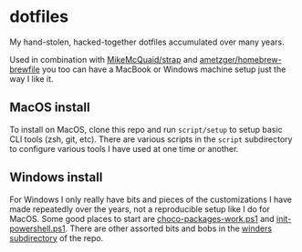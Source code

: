# dotfiles

My hand-stolen, hacked-together dotfiles accumulated over many years. 

Used in combination with [MikeMcQuaid/strap](https://github.com/MikeMcQuaid/strap)
 and [ametzger/homebrew-brewfile](https://github.com/ametzger/homebrew-brewfile) 
you too can have a MacBook or Windows machine setup just the way I like it.

## MacOS install

To install on MacOS, clone this repo and run `script/setup` to setup basic CLI
tools (zsh, git, etc). There are various scripts in the `script` subdirectory
to configure various tools I have used at one time or another.

## Windows install

For Windows I only really have bits and pieces of the customizations I have made 
repeatedly over the years, not a reproducible setup like I do for MacOS. Some good 
places to start are [choco-packages-work.ps1](https://github.com/ametzger/dotfiles/blob/master/winders/choco-packages-work.ps1) 
and [init-powershell.ps1](https://github.com/ametzger/dotfiles/blob/master/winders/init-powershell.ps1). There are other
assorted bits and bobs in the [winders subdirectory](https://github.com/ametzger/dotfiles/tree/master/winders) of the repo.


